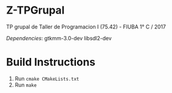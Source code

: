 # Z-TPGrupal
TP grupal de Taller de Programacion I (75.42) - FIUBA
1° C / 2017

*Dependencies*:
gtkmm-3.0-dev
libsdl2-dev

# Build Instructions
1. Run `cmake CMakeLists.txt`
2. Run `make`
